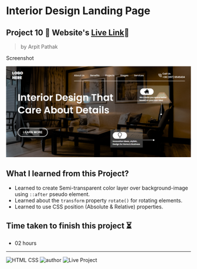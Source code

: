 # Interior Design Landing Page

## Project 10 🚀 Website's [Live Link](https://best-solutions.netlify.app/)🔗


>by Arpit Pathak

Screenshot

![project 10 screenshot](./screenshots/desktop.png)

## What I learned from this Project? 
- Learned to create Semi-transparent color layer over background-image using `::after` pseudo element.
- Learned about the `transform` property `rotate()` for rotating elements.
- Learned to use CSS position (Absolute & Relative) properties.


## Time taken to finish this project ⏳
- 02 hours
-------
![HTML CSS](https://img.shields.io/badge/HTML-CSS-orange)
![author](https://img.shields.io/badge/By-Arpit--Pathak-blue)
![Live Project](https://img.shields.io/badge/Live--Project-10-green)